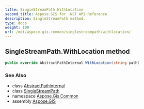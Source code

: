 ```yaml
---
title: SingleStreamPath.WithLocation
second_title: Aspose.GIS for .NET API Reference
description: SingleStreamPath method. 
type: docs
weight: 100
url: /net/aspose.gis.common/singlestreampath/withlocation/
---
```

## SingleStreamPath.WithLocation method

```csharp
public override AbstractPathInternal WithLocation(string path)
```

### See Also

* class [AbstractPathInternal](../../abstractpathinternal/)
* class [SingleStreamPath](../)
* namespace [Aspose.Gis.Common](../../singlestreampath/)
* assembly [Aspose.GIS](../../../)


